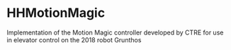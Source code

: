 # HHMotionMagic
Implementation of the Motion Magic controller developed by CTRE for use in elevator control on the 2018 robot Grunthos
